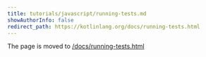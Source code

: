 ```yaml
---
title: tutorials/javascript/running-tests.md
showAuthorInfo: false
redirect_path: https://kotlinlang.org/docs/running-tests.html
---
```


The page is moved to [/docs/running-tests.html](/docs/running-tests.html)

